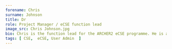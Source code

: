 ```yaml
---
forename: Chris
surname: Johnson
title: Dr
role: Project Manager / eCSE function lead
image_src: Chris Johnson.jpg
bio: Chris is the function lead for the ARCHER2 eCSE programme. He is also member of the User Administration and CSE teams and a Technical Assessment reviewer.
tags: [ CSE,  eCSE, User Admin  ] 
---
```

